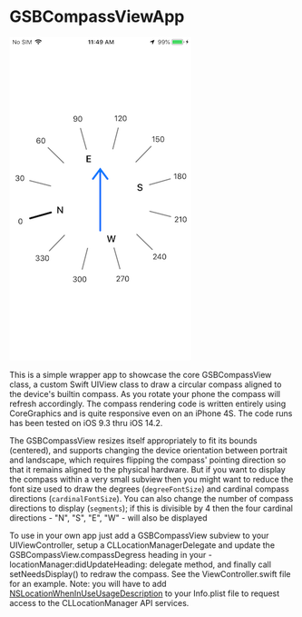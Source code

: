 # GSBCompassViewApp

![iPhone6 Screenshot](screenshot.PNG)

This is a simple wrapper app to showcase the core GSBCompassView class, a custom Swift UIView class to draw a circular compass aligned to the device's builtin compass. As you rotate your phone the compass will refresh accordingly. The compass rendering code is written entirely using CoreGraphics and is quite responsive even on an iPhone 4S. The code runs has been tested on iOS 9.3 thru iOS 14.2.

The GSBCompassView resizes itself appropriately to fit its bounds (centered), and supports changing the device orientation between portrait and landscape, which requires flipping the compass' pointing direction so that it remains aligned to the physical hardware. But if you want to display the compass within a very small subview then you might want to reduce the font size used to draw the degrees (```degreeFontSize```) and cardinal compass directions (```cardinalFontSize```). You can also change the number of compass directions to display (```segments```); if this is divisible by 4 then the four cardinal directions - "N", "S", "E", "W" - will also be displayed

To use in your own app just add a GSBCompassView subview to your UIViewController, setup a CLLocationManagerDelegate and update the GSBCompassView.compassDegress heading in your -locationManager:didUpdateHeading: delegate method, and finally call setNeedsDisplay() to redraw the compass. See the ViewController.swift file for an example. Note: you will have to add [NSLocationWhenInUseUsageDescription](https://developer.apple.com/documentation/bundleresources/information_property_list/nslocationwheninuseusagedescription) to your Info.plist file to request access to the CLLocationManager API services.
